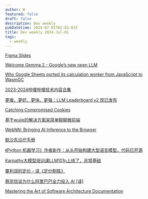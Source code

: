 ```yaml
---
author: W
featured: false
draft: false
description: Dev weekly
pubDatetime: 2024-07-01T02:02:03Z
title: Dev weekly 2024-Jul-01
tags:
  - weekly
---
```


[Figma Slides](https://www.figma.com/slides/)

[Welcome Gemma 2 - Google’s new open LLM](https://huggingface.co/blog/gemma2)

[Why Google Sheets ported its calculation worker from JavaScript to WasmGC ](https://web.dev/case-studies/google-sheets-wasmgc)

[2023-2024哔哩哔哩技术内容合集](https://mp.weixin.qq.com/s/tMn4fp9ox1Ga9o_lSnl0gg?utm_source=pocket_shared&poc_token=HKfQfmajR9bxHLnH9cnNVt6QEC-_U2ZGoWxkX5y5)

[更难、更好、更快、更强：LLM Leaderboard v2 现已发布](https://mp.weixin.qq.com/s/SW62l1J92xzo108-jCe9pQ?utm_source=pocket_shared)

[Catching Compromised Cookies](https://slack.engineering/catching-compromised-cookies/?utm_source=pocket_shared)

[基于wujie的解决方案来简单聊聊微前端](https://mp.weixin.qq.com/s/1wNVS5IIJAsL9n4aE5w7QQ?utm_source=pocket_shared)

[WebNN: Bringing AI Inference to the Browser](https://techcommunity.microsoft.com/t5/ai-ai-platform-blog/webnn-bringing-ai-inference-to-the-browser/ba-p/4175003?utm_source=pocket_shared)

[默沙东诊疗手册](https://www.msdmanuals.cn/?ruleredirectid=14&utm_source=pocket_reader)

[《Python 机器学习》作者新作：从头开始构建大型语言模型，代码已开源](https://www.jiqizhixin.com/articles/2024-06-24-2?utm_source=pocket_shared)

[Karpathy大模型培训课LLM101n上线了，非常基础](https://www.jiqizhixin.com/articles/2024-06-24-5?utm_source=pocket_shared)

[要利润的定价 - 读《定价制胜》](https://mp.weixin.qq.com/s/HGGQe_LbxjTC1ZOmCYqHdw?utm_source=pocket_shared)

[蔡崇信谈为什么阿里巴巴全力投入 AI [译]](https://baoyu.io/translations/transcript/joe-tsai-on-why-alibaba-is-all-in-on-ai?utm_source=pocket_shared)

[Mastering the Art of Software Architecture Documentation](https://newsletter.techworld-with-milan.com/p/documenting-software-architectures?utm_source=pocket_shared)

[]()

[]()

[]()

[]()

[]()

[]()

[]()

[]()

[]()

[]()

[]()
